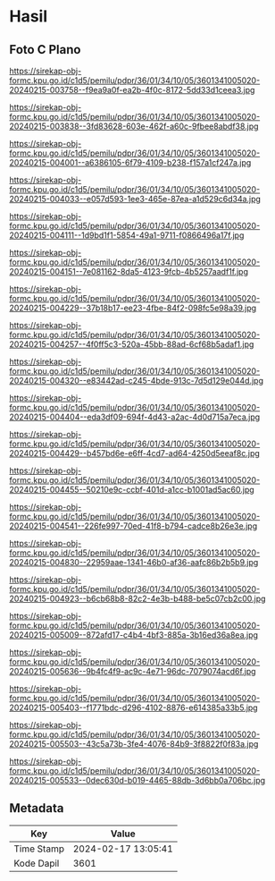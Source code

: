 # Hasil

## Foto C Plano

https://sirekap-obj-formc.kpu.go.id/c1d5/pemilu/pdpr/36/01/34/10/05/3601341005020-20240215-003758--f9ea9a0f-ea2b-4f0c-8172-5dd33d1ceea3.jpg

https://sirekap-obj-formc.kpu.go.id/c1d5/pemilu/pdpr/36/01/34/10/05/3601341005020-20240215-003838--3fd83628-603e-462f-a60c-9fbee8abdf38.jpg

https://sirekap-obj-formc.kpu.go.id/c1d5/pemilu/pdpr/36/01/34/10/05/3601341005020-20240215-004001--a6386105-6f79-4109-b238-f157a1cf247a.jpg

https://sirekap-obj-formc.kpu.go.id/c1d5/pemilu/pdpr/36/01/34/10/05/3601341005020-20240215-004033--e057d593-1ee3-465e-87ea-a1d529c6d34a.jpg

https://sirekap-obj-formc.kpu.go.id/c1d5/pemilu/pdpr/36/01/34/10/05/3601341005020-20240215-004111--1d9bd1f1-5854-49a1-9711-f0866496a17f.jpg

https://sirekap-obj-formc.kpu.go.id/c1d5/pemilu/pdpr/36/01/34/10/05/3601341005020-20240215-004151--7e081162-8da5-4123-9fcb-4b5257aadf1f.jpg

https://sirekap-obj-formc.kpu.go.id/c1d5/pemilu/pdpr/36/01/34/10/05/3601341005020-20240215-004229--37b18b17-ee23-4fbe-84f2-098fc5e98a39.jpg

https://sirekap-obj-formc.kpu.go.id/c1d5/pemilu/pdpr/36/01/34/10/05/3601341005020-20240215-004257--4f0ff5c3-520a-45bb-88ad-6cf68b5adaf1.jpg

https://sirekap-obj-formc.kpu.go.id/c1d5/pemilu/pdpr/36/01/34/10/05/3601341005020-20240215-004320--e83442ad-c245-4bde-913c-7d5d129e044d.jpg

https://sirekap-obj-formc.kpu.go.id/c1d5/pemilu/pdpr/36/01/34/10/05/3601341005020-20240215-004404--eda3df09-694f-4d43-a2ac-4d0d715a7eca.jpg

https://sirekap-obj-formc.kpu.go.id/c1d5/pemilu/pdpr/36/01/34/10/05/3601341005020-20240215-004429--b457bd6e-e6ff-4cd7-ad64-4250d5eeaf8c.jpg

https://sirekap-obj-formc.kpu.go.id/c1d5/pemilu/pdpr/36/01/34/10/05/3601341005020-20240215-004455--50210e9c-ccbf-401d-a1cc-b1001ad5ac60.jpg

https://sirekap-obj-formc.kpu.go.id/c1d5/pemilu/pdpr/36/01/34/10/05/3601341005020-20240215-004541--226fe997-70ed-41f8-b794-cadce8b26e3e.jpg

https://sirekap-obj-formc.kpu.go.id/c1d5/pemilu/pdpr/36/01/34/10/05/3601341005020-20240215-004830--22959aae-1341-46b0-af36-aafc86b2b5b9.jpg

https://sirekap-obj-formc.kpu.go.id/c1d5/pemilu/pdpr/36/01/34/10/05/3601341005020-20240215-004923--b6cb68b8-82c2-4e3b-b488-be5c07cb2c00.jpg

https://sirekap-obj-formc.kpu.go.id/c1d5/pemilu/pdpr/36/01/34/10/05/3601341005020-20240215-005009--872afd17-c4b4-4bf3-885a-3b16ed36a8ea.jpg

https://sirekap-obj-formc.kpu.go.id/c1d5/pemilu/pdpr/36/01/34/10/05/3601341005020-20240215-005636--9b4fc4f9-ac9c-4e71-96dc-7079074acd6f.jpg

https://sirekap-obj-formc.kpu.go.id/c1d5/pemilu/pdpr/36/01/34/10/05/3601341005020-20240215-005403--f1771bdc-d296-4102-8876-e614385a33b5.jpg

https://sirekap-obj-formc.kpu.go.id/c1d5/pemilu/pdpr/36/01/34/10/05/3601341005020-20240215-005503--43c5a73b-3fe4-4076-84b9-3f8822f0f83a.jpg

https://sirekap-obj-formc.kpu.go.id/c1d5/pemilu/pdpr/36/01/34/10/05/3601341005020-20240215-005533--0dec630d-b019-4465-88db-3d6bb0a706bc.jpg


## Metadata

| Key        | Value               |
| ---------- | ------------------- |
| Time Stamp | 2024-02-17 13:05:41 |
| Kode Dapil | 3601                |



